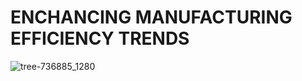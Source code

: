 # ENCHANCING MANUFACTURING EFFICIENCY TRENDS
![tree-736885_1280](https://github.com/RAm-SaGar-863/ENCHANCING-MANUFACTURING-EFFICIENCY-TRENDS/assets/128234583/8f33aa3a-8e1f-4eb9-b43c-43f0ab6d1674)
